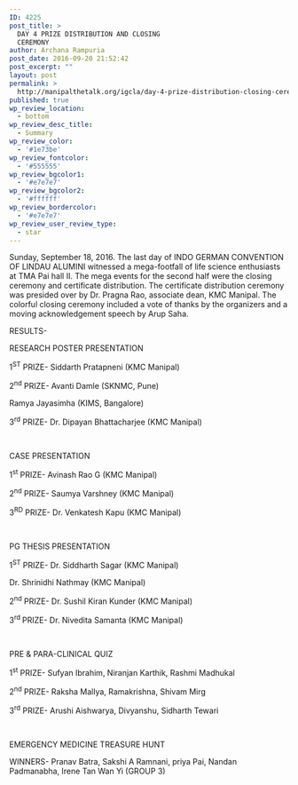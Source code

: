 ```yaml
---
ID: 4225
post_title: >
  DAY 4 PRIZE DISTRIBUTION AND CLOSING
  CEREMONY
author: Archana Rampuria
post_date: 2016-09-20 21:52:42
post_excerpt: ""
layout: post
permalink: >
  http://manipalthetalk.org/igcla/day-4-prize-distribution-closing-ceremony/
published: true
wp_review_location:
  - bottom
wp_review_desc_title:
  - Summary
wp_review_color:
  - '#1e73be'
wp_review_fontcolor:
  - '#555555'
wp_review_bgcolor1:
  - '#e7e7e7'
wp_review_bgcolor2:
  - '#ffffff'
wp_review_bordercolor:
  - '#e7e7e7'
wp_review_user_review_type:
  - star
---
```

Sunday, September 18, 2016. The last day of INDO GERMAN CONVENTION OF LINDAU ALUMINI witnessed a mega-footfall of life science enthusiasts at TMA Pai hall II. The mega events for the second half were the closing ceremony and certificate distribution. The certificate distribution ceremony was presided over by Dr. Pragna Rao, associate dean, KMC Manipal. The colorful closing ceremony included a vote of thanks by the organizers and a moving acknowledgement speech by Arup Saha.

RESULTS-

RESEARCH POSTER PRESENTATION

1<sup>ST</sup> PRIZE- Siddarth Pratapneni (KMC Manipal)

2<sup>nd</sup> PRIZE- Avanti Damle (SKNMC, Pune)

Ramya Jayasimha (KIMS, Bangalore)

3<sup>rd</sup> PRIZE- Dr. Dipayan Bhattacharjee (KMC Manipal)

&nbsp;

CASE PRESENTATION

1<sup>st</sup> PRIZE- Avinash Rao G (KMC Manipal)

2<sup>nd</sup> PRIZE- Saumya Varshney (KMC Manipal)

3<sup>RD</sup> PRIZE- Dr. Venkatesh Kapu (KMC Manipal)

&nbsp;

PG THESIS PRESENTATION

1<sup>ST</sup> PRIZE- Dr. Siddharth Sagar (KMC Manipal)

Dr. Shrinidhi Nathmay (KMC Manipal)

2<sup>nd</sup> PRIZE- Dr. Sushil Kiran Kunder (KMC Manipal)

3<sup>rd </sup>PRIZE- Dr. Nivedita Samanta (KMC Manipal)

&nbsp;

PRE &amp; PARA-CLINICAL QUIZ

1<sup>st</sup> PRIZE- Sufyan Ibrahim, Niranjan Karthik, Rashmi Madhukal

2<sup>nd</sup> PRIZE- Raksha Mallya, Ramakrishna, Shivam Mirg

3<sup>rd</sup> PRIZE- Arushi Aishwarya, Divyanshu, Sidharth Tewari

&nbsp;

EMERGENCY MEDICINE TREASURE HUNT

WINNERS- Pranav Batra, Sakshi A Ramnani, priya Pai, Nandan Padmanabha, Irene Tan Wan Yi (GROUP 3)